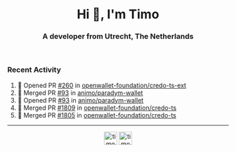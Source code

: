 <h1 align="center">Hi 👋, I'm Timo</h1>
<h3 align="center">A developer from Utrecht, The Netherlands</h3>
<br/>
<!-- https://github.com/rahuldkjain/github-profile-readme-generator --!>

<!--  <p align="left"><img src="https://github-readme-stats.vercel.app/api?username=timoglastra&show_icons=true&count_private=true&" alt="timoglastra" /></p> --!>

<!--
Github language stats
<p align="left"><img src="https://github-readme-stats.vercel.app/api/top-langs/?username=timoglastra&layout=compact" alt="timoglastra" /><p>
-->

<!-- Codestats language stats -->
<!-- <p align="left"><img src="https://codestats-readme.vercel.app/api/top-langs/?username=timoglastra&layout=compact&language_count=12" alt="timoglastra" /><p>    --!>
  
<h3>Recent Activity</h3>

<!--START_SECTION:activity-->
1. 💪 Opened PR [#260](https://github.com/openwallet-foundation/credo-ts-ext/pull/260) in [openwallet-foundation/credo-ts-ext](https://github.com/openwallet-foundation/credo-ts-ext)
2. 🎉 Merged PR [#93](https://github.com/animo/paradym-wallet/pull/93) in [animo/paradym-wallet](https://github.com/animo/paradym-wallet)
3. 💪 Opened PR [#93](https://github.com/animo/paradym-wallet/pull/93) in [animo/paradym-wallet](https://github.com/animo/paradym-wallet)
4. 🎉 Merged PR [#1809](https://github.com/openwallet-foundation/credo-ts/pull/1809) in [openwallet-foundation/credo-ts](https://github.com/openwallet-foundation/credo-ts)
5. 🎉 Merged PR [#1805](https://github.com/openwallet-foundation/credo-ts/pull/1805) in [openwallet-foundation/credo-ts](https://github.com/openwallet-foundation/credo-ts)
<!--END_SECTION:activity-->

---

<p align="center">
<a href="https://twitter.com/timoglastra" target="blank"><img align="center" src="https://cdn.jsdelivr.net/npm/simple-icons@3.0.1/icons/twitter.svg" alt="timoglastra" height="30" width="30" /></a>
<a href="https://linkedin.com/in/timoglastra" target="blank"><img align="center" src="https://cdn.jsdelivr.net/npm/simple-icons@3.0.1/icons/linkedin.svg" alt="timoglastra" height="30" width="30" /></a>
</p>



